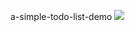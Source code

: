 a-simple-todo-list-demo
[![](http://blog.wuyuejianjue.com/blog/k.png)](http://blog.wuyuejianjue.com/blog/k.png)
